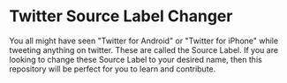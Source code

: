 # Twitter Source Label Changer

You all might have seen "Twitter for Android" or "Twitter for iPhone" while tweeting anything on twitter. These are called the Source Label. If you are looking to change these Source Label to your desired name, then this repository will be perfect for you to learn and contribute.
